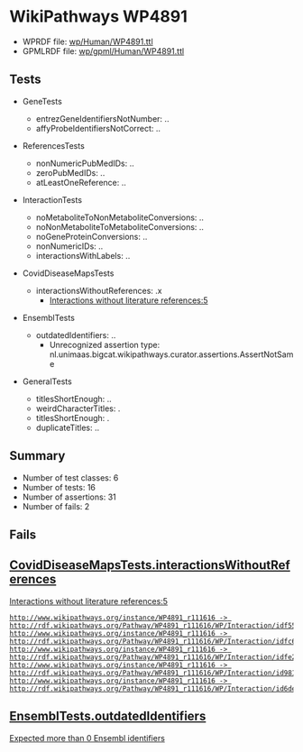 # WikiPathways WP4891

* WPRDF file: [wp/Human/WP4891.ttl](../wp/Human/WP4891.ttl)
* GPMLRDF file: [wp/gpml/Human/WP4891.ttl](../wp/gpml/Human/WP4891.ttl)

## Tests

* GeneTests
    * entrezGeneIdentifiersNotNumber: ..
    * affyProbeIdentifiersNotCorrect: ..

* ReferencesTests
    * nonNumericPubMedIDs: ..
    * zeroPubMedIDs: ..
    * atLeastOneReference: ..

* InteractionTests
    * noMetaboliteToNonMetaboliteConversions: ..
    * noNonMetaboliteToMetaboliteConversions: ..
    * noGeneProteinConversions: ..
    * nonNumericIDs: ..
    * interactionsWithLabels: ..

* CovidDiseaseMapsTests
    * interactionsWithoutReferences: .x
        * [Interactions without literature references:5](aee88f57)

* EnsemblTests
    * outdatedIdentifiers: ..
        * Unrecognized assertion type: nl.unimaas.bigcat.wikipathways.curator.assertions.AssertNotSame

* GeneralTests
    * titlesShortEnough: ..
    * weirdCharacterTitles: .
    * titlesShortEnough: .
    * duplicateTitles: ..

## Summary

* Number of test classes: 6
* Number of tests: 16
* Number of assertions: 31
* Number of fails: 2

## Fails

<a href="aee88f57" />

## CovidDiseaseMapsTests.interactionsWithoutReferences

Interactions without literature references:5
```
http://www.wikipathways.org/instance/WP4891_r111616 -> http://rdf.wikipathways.org/Pathway/WP4891_r111616/WP/Interaction/idf55cb6e4
http://www.wikipathways.org/instance/WP4891_r111616 -> http://rdf.wikipathways.org/Pathway/WP4891_r111616/WP/Interaction/idfc67b63
http://www.wikipathways.org/instance/WP4891_r111616 -> http://rdf.wikipathways.org/Pathway/WP4891_r111616/WP/Interaction/idfe2de42e
http://www.wikipathways.org/instance/WP4891_r111616 -> http://rdf.wikipathways.org/Pathway/WP4891_r111616/WP/Interaction/id981d12bb
http://www.wikipathways.org/instance/WP4891_r111616 -> http://rdf.wikipathways.org/Pathway/WP4891_r111616/WP/Interaction/id6de06d86

```
<a href="f44398b7" />

## EnsemblTests.outdatedIdentifiers

Expected more than 0 Ensembl identifiers
```

```
